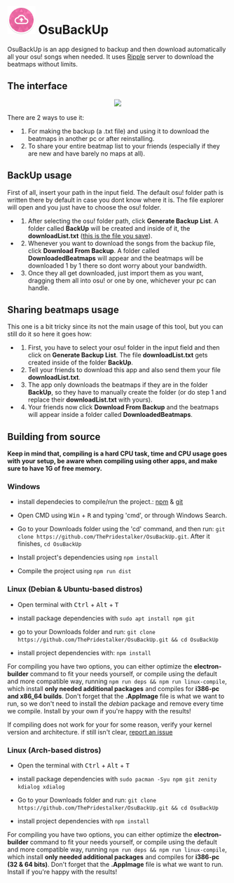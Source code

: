 # ![alt text](https://github.com/KarboXXX/backosu/blob/master/build/logo.png?raw=true) OsuBackUp
OsuBackUp is an app designed to backup and then download automatically all your osu! songs when needed. It uses [Ripple](https://ripple.moe/) server to download the beatmaps without limits.

## The interface

<p align="center"> 
<img src="https://i.nuuls.com/q90TO.png">
</p>

There are 2 ways to use it:
- 1. For making the backup (a .txt file) and using it to download the beatmaps in another pc or after reinstalling.
- 2. To share your entire beatmap list to your friends (especially if they are new and have barely no maps at all).

## BackUp usage
First of all, insert your path in the input field.
The default osu! folder path is written there by default in case you dont know where it is.
The file explorer will open and you just have to choose the osu! folder.

- 1. After selecting the osu! folder path, click **Generate Backup List**. A folder called **BackUp** will be created and inside of it, the **downloadList.txt** (<u>this is the file you save</u>).
- 2. Whenever you want to download the songs from the backup file, click **Download From Backup**. A folder called **DownloadedBeatmaps** will appear and the beatmaps will be downloaded 1 by 1 there so dont worry about your bandwidth.
- 3. Once they all get downloaded, just import them as you want, dragging them all into osu! or one by one, whichever your pc can handle.

## Sharing beatmaps usage
This one is a bit tricky since its not the main usage of this tool, but you can still do it so here it goes how:

- 1. First, you have to select your osu! folder in the input field and then click on **Generate Backup List**. The file **downloadList.txt** gets created inside of the folder **BackUp**.
- 2. Tell your friends to download this app and also send them your file **downloadList.txt**.
- 3. The app only downloads the beatmaps if they are in the folder **BackUp**, so they have to manually create the folder (or do step 1 and replace their **downloadList.txt** with yours).
- 4. Your friends now click **Download From Backup** and the beatmaps will appear inside a folder called **DownloadedBeatmaps**.

## Building from source
**Keep in mind that, compiling is a hard CPU task, time and CPU usage goes with your setup, be aware when compiling using other apps, and make sure to have 1G of free memory.**
### Windows
- install dependecies to compile/run the project.: [npm](https://docs.npmjs.com/downloading-and-installing-node-js-and-npm) & [git](https://git-scm.com/download/win)

- Open CMD using <kbd>Win</kbd> + <kbd>R</kbd> and typing 'cmd', or through Windows Search.

- Go to your Downloads folder using the 'cd' command, and then run: `git clone https://github.com/ThePridestalker/OsuBackUp.git`. After it finishes, `cd OsuBackUp`

- Install project's dependencies using `npm install`

- Compile the project using `npm run dist`

### Linux (Debian & Ubuntu-based distros)
- Open terminal with <kbd>Ctrl</kbd> + <kbd>Alt</kbd> + <kbd>T</kbd>

- install package dependencies with 
  ```sudo apt install npm git```

- go to your Downloads folder and run: 
  ```git clone https://github.com/ThePridestalker/OsuBackUp.git && cd OsuBackUp```

- install project dependencies with: 
  ```npm install```

For compiling you have two options, you can either optimize the **electron-builder** command to fit your needs yourself, or compile using the default and more compatible way, running `npm run deps && npm run linux-compile`, which install **only needed additional packages** and compiles for **i386-pc and x86_64 builds**. Don't forget that the **.AppImage** file is what we want to run, so we don't need to install the *debian* package and remove every time we compile. Install by your own if you're happy with the results!

If compiling does not work for your for some reason, verify your kernel version and architecture. if still isn't clear, [report an issue](https://github.com/ThePridestalker/OsuBackUp/issues)

### Linux (Arch-based distros)
- Open the terminal with <kbd>Ctrl</kbd> + <kbd>Alt</kbd> + <kbd>T</kbd>
  
- install package dependencies with 
  ```sudo pacman -Syu npm git zenity kdialog xdialog```
  
- Go to your Downloads folder and run: 
  ```git clone https://github.com/ThePridestalker/OsuBackUp.git && cd OsuBackUp```
  
- install project dependencies with 
  ```npm install```
  
For compiling you have two options, you can either optimize the **electron-builder** command to fit your needs yourself, or compile using the default and more compatible way, running `npm run deps && npm run linux-compile`, which install **only needed additional packages** and compiles for **i386-pc (32 & 64 bits)**. Don't forget that the **.AppImage** file is what we want to run. Install if you're happy with the results!
